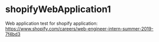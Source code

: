 # shopifyWebApplication1
Web application test for shopify application: https://www.shopify.com/careers/web-engineer-intern-summer-2019-7f4bd3
